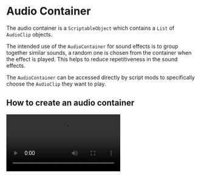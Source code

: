 
# Audio Container

The audio container is a `ScriptableObject` which contains a `List` of `AudioClip` objects.

The intended use of the `AudioContainer` for sound effects is to group together similar sounds, a random one is chosen from the container when the effect is played. This helps to reduce repetitiveness in the sound effects.

The `AudioContainer` can be accessed directly by script mods to specifically choose the `AudioClip` they want to play.

## How to create an audio container
<video autoplay="autoplay" loop="loop">
  <source src="{{ site.baseurl }}/assets/components/AudioContainer/create-audio-container.mp4" type="video/mp4">
</video>